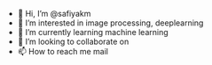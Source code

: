 - 👋 Hi, I’m @safiyakm
- 👀 I’m interested in image processing, deeplearning
- 🌱 I’m currently learning machine learning 
- 💞️ I’m looking to collaborate on 
- 📫 How to reach me mail

<!---
safiyakm/safiyakm is a ✨ special ✨ repository because its `README.md` (this file) appears on your GitHub profile.
You can click the Preview link to take a look at your changes.
--->
